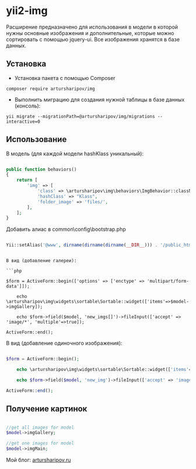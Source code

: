 yii2-img
=================

Расширение предназначено для использования в модели в которой нужны основные изображения и дополнительные, которые можно сортировать с помощью jquery-ui. Все изображения хранятся в базе данных. 
  
Установка
------------------
* Установка пакета с помощью Composer
```
composer require artursharipov/img

```

* Выполнить миграцию для создания нужной таблицы в базе данных (консоль):
```
yii migrate --migrationPath=@artursharipov/img/migrations --interactive=0

```

Использование
------------------

В модель (для каждой модели hashKlass уникальный): 

```php

public function behaviors()
{
    return [
        'img' => [
            'class' => \artursharipov\img\behaviors\ImgBehavior::className(),
            'hashClass' => "Klass",
            'folder_image' => 'files/',
        ],
    ];
}
```

Добавить алиас в common\config\bootstrap.php

```php

Yii::setAlias('@www', dirname(dirname(dirname(__DIR__))) . '/public_html');

```

```

В вид (добавление галереи):

```php

$form = ActiveForm::begin(['options' => ['enctype' => 'multipart/form-data']]);

    echo \artursharipov\img\widgets\sortable\Sortable::widget(['items'=>$model->imgGallery]);

    echo $form->field($model, 'new_imgs[]')->fileInput(['accept' => 'image/*', 'multiple'=>true]);

ActiveForm::end();

```

В вид (добавление одиночного изображения):

```php

$form = ActiveForm::begin();

    echo \artursharipov\img\widgets\sortable\Sortable::widget(['items'=>$model->imgMain]);

    echo $form->field($model, 'new_img')->fileInput(['accept' => 'image/*']);

ActiveForm::end();

```

Получение картинок
------------------

```php

//get all images for model
$model->imgGallery;

//get one images for model
$model->imgMain;
```


Мой блог: [artursharipov.ru](http://artursharipov.ru)  